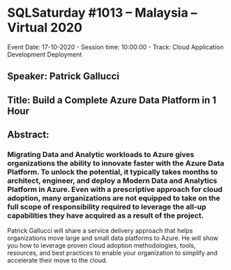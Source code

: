 # SQLSaturday #1013 – Malaysia – Virtual 2020
Event Date: 17-10-2020 - Session time: 10:00:00 - Track: Cloud Application Development  Deployment
## Speaker: Patrick Gallucci
## Title: Build a Complete Azure Data Platform in 1 Hour
## Abstract:
### Migrating Data and Analytic workloads to Azure gives organizations the ability to innovate faster with the Azure Data Platform. To unlock the potential, it typically takes months to architect, engineer, and deploy a Modern Data and Analytics Platform in Azure. Even with a prescriptive approach for cloud adoption, many organizations are not equipped to take on the full scope of responsibility required to leverage the all-up capabilities they have acquired as a result of the project.
Patrick Gallucci will share a service delivery approach that helps organizations move large and small data platforms to Azure. He will show you how to leverage proven cloud adoption methodologies, tools, resources, and best practices to enable your organization to simplify and accelerate their move to the cloud.
